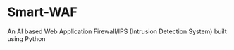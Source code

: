 # Smart-WAF
An AI based Web Application Firewall/IPS (Intrusion Detection System) built using Python
